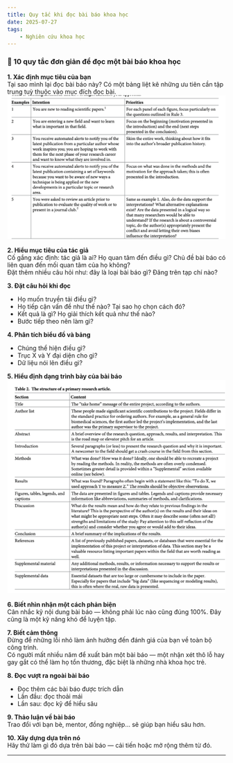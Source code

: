 ```yaml
---
title: Quy tắc khi đọc bài báo khoa học
date: 2025-07-27
tags: 
    - Nghiên cứu khoa học
---
```

### 📖 10 quy tắc đơn giản để đọc một bài báo khoa học

**1. Xác định mục tiêu của bạn**  
Tại sao mình lại đọc bài báo này? Có một bảng liệt kê những ưu tiên cần tập trung tuỳ thuộc vào mục đích đọc bài.  
![Bảng 1](table1.png "table")

**2. Hiểu mục tiêu của tác giả**  
Cố gắng xác định: tác giả là ai? Họ quan tâm đến điều gì? Chủ đề bài báo có liên quan đến mối quan tâm của họ không?  
Đặt thêm nhiều câu hỏi như: đây là loại bài báo gì? Đăng trên tạp chí nào?

**3. Đặt câu hỏi khi đọc**  
- Họ muốn truyền tải điều gì?  
- Họ tiếp cận vấn đề như thế nào? Tại sao họ chọn cách đó?  
- Kết quả là gì? Họ giải thích kết quả như thế nào?  
- Bước tiếp theo nên làm gì?

**4. Phân tích biểu đồ và bảng**  
- Chúng thể hiện điều gì?  
- Trục X và Y đại diện cho gì?  
- Dữ liệu nói lên điều gì?

**5. Hiểu định dạng trình bày của bài báo**  
![Bảng 2](table2.png "table2")

**6. Biết nhìn nhận một cách phản biện**  
Cân nhắc kỹ nội dung bài báo — không phải lúc nào cũng đúng 100%. Đây cũng là một kỹ năng khó để luyện tập.

**7. Biết cảm thông**  
Đừng để những lỗi nhỏ làm ảnh hưởng đến đánh giá của bạn về toàn bộ công trình.  
Có người mất nhiều năm để xuất bản một bài báo — một nhận xét thô lỗ hay gay gắt có thể làm họ tổn thương, đặc biệt là những nhà khoa học trẻ.

**8. Đọc vượt ra ngoài bài báo**  
- Đọc thêm các bài báo được trích dẫn  
- Lần đầu: đọc thoải mái  
- Lần sau: đọc kỹ để hiểu sâu

**9. Thảo luận về bài báo**  
Trao đổi với bạn bè, mentor, đồng nghiệp… sẽ giúp bạn hiểu sâu hơn.

**10. Xây dựng dựa trên nó**  
Hãy thử làm gì đó dựa trên bài báo — cải tiến hoặc mở rộng thêm từ đó.

---
